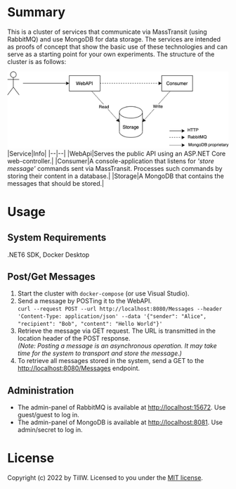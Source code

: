 # Summary
This is a cluster of services that communicate via MassTransit (using RabbitMQ) and use MongoDB for data storage. The services are intended as proofs of concept that show the basic use of these technologies and can serve as a starting point for your own experiments.
The structure of the cluster is as follows:

![](cluster.png)
|Service|Info|
|--|--|
|WebApi|Serves the public API using an ASP.NET Core web-controller.|
|Consumer|A console-application that listens for _'store message'_ commands sent via MassTransit. Processes such commands by storing their content in a database.|
|Storage|A MongoDB that contains the messages that should be stored.|

# Usage
## System Requirements
.NET6 SDK, Docker Desktop

## Post/Get Messages
1. Start the cluster with `docker-compose` (or use Visual Studio).
2. Send a message by POSTing it to the WebAPI.<br/>
`curl --request POST --url http://localhost:8080/Messages --header 'Content-Type: application/json' --data '{"sender": "Alice", "recipient": "Bob", "content": "Hello World"}'`
3. Retrieve the message via GET request. The URL is transmitted in the location header of the POST response.<br/>
_(Note: Posting a message is an asynchronous operation. It may take time for the system to transport and store the message.)_
4. To retrieve all messages stored in the system, send a GET to the [http://localhost:8080/Messages](/Messages) endpoint.

## Administration
* The admin-panel of RabbitMQ is available at [http://localhost:15672](http://localhost:15672). Use guest/guest to log in.
* The admin-panel of MongoDB is available at [http://localhost:8081](http://localhost:8081). Use admin/secret to log in.

# License
Copyright (c) 2022 by TillW. Licensed to you under the [MIT license](https://opensource.org/licenses/MIT).